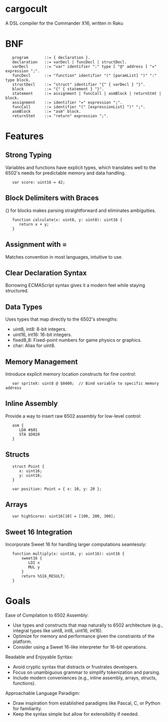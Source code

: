 # cargocult
A DSL compiler for the Commander X16, written in Raku

# BNF
```
   program       ::= { declaration }.
   declaration   ::= varDecl | funcDecl | structDecl.
   varDecl       ::= "var" identifier ":" type [ "@" address ] "=" expression ";".
   funcDecl      ::= "function" identifier "(" [paramList] ")" ":" type block.
   structDecl    ::= "struct" identifier "{" { varDecl } "}".
   block         ::= "{" { statement } "}".
   statement     ::= assignment | funcCall | asmBlock | returnStmt | block.
   assignment    ::= identifier "=" expression ";".
   funcCall      ::= identifier "(" [expressionList] ")" ";".
   asmBlock      ::= "asm" block.
   returnStmt    ::= "return" expression ";".
```
# Features
## Strong Typing
Variables and functions have explicit types, which translates well to the 6502's needs for predictable memory and data handling.

``   var score: uint16 = 42;``

## Block Delimiters with Braces
{} for blocks makes parsing straightforward and eliminates ambiguities.
```
   function calculate(x: uint8, y: uint8): uint16 {
      return x + y;
   }
```
## Assignment with =
Matches convention in most languages, intuitive to use.

## Clear Declaration Syntax
Borrowing ECMAScript syntax gives it a modern feel while staying structured.

## Data Types
Uses types that map directly to the 6502's strengths:

* uint8, int8: 8-bit integers.
* uint16, int16: 16-bit integers.
* fixed8_8: Fixed-point numbers for game physics or graphics.
* char: Alias for uint8.

## Memory Management
Introduce explicit memory location constructs for fine control:

``   var spriteX: uint8 @ $0400;  // Bind variable to specific memory address``

## Inline Assembly
Provide a way to insert raw 6502 assembly for low-level control:
```
   asm {
      LDA #$01
      STA $D020
   }
```
## Structs
```
   struct Point {
      x: uint16;
      y: uint16;
   }

   var position: Point = { x: 10, y: 20 };
```

## Arrays

``   var highScores: uint16[10] = [100, 200, 300];``

## Sweet 16 Integration
Incorporate Sweet 16 for handling larger computations seamlessly:
```
   function multiply(x: uint16, y: uint16): uint16 {
       sweet16 {
          LDI x
          MUL y
       }
       return %S16_RESULT;
   }
```
# Goals
Ease of Compilation to 6502 Assembly:
* Use types and constructs that map naturally to 6502 architecture (e.g., integral types like uint8, int8, uint16, int16).
* Optimize for memory and performance given the constraints of the platform.
* Consider using a Sweet 16-like interpreter for 16-bit operations.

Readable and Enjoyable Syntax:
* Avoid cryptic syntax that distracts or frustrates developers.
* Focus on unambiguous grammar to simplify tokenization and parsing.
* Include modern conveniences (e.g., inline assembly, arrays, structs, functions).

Approachable Language Paradigm:
* Draw inspiration from established paradigms like Pascal, C, or Python for familiarity.
* Keep the syntax simple but allow for extensibility if needed.
